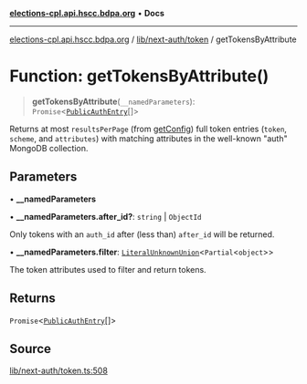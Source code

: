 [**elections-cpl.api.hscc.bdpa.org**](../../../../README.md) • **Docs**

***

[elections-cpl.api.hscc.bdpa.org](../../../../README.md) / [lib/next-auth/token](../README.md) / getTokensByAttribute

# Function: getTokensByAttribute()

> **getTokensByAttribute**(`__namedParameters`): `Promise`\<[`PublicAuthEntry`](../../db/type-aliases/PublicAuthEntry.md)[]\>

Returns at most `resultsPerPage` (from [getConfig](../../constants/functions/getConfig.md)) full token entries
(`token`, `scheme`, and `attributes`) with matching attributes in the
well-known "auth" MongoDB collection.

## Parameters

• **\_\_namedParameters**

• **\_\_namedParameters.after\_id?**: `string` \| `ObjectId`

Only tokens with an `auth_id` after (less than) `after_id` will be returned.

• **\_\_namedParameters.filter**: [`LiteralUnknownUnion`](../../../../types/global/type-aliases/LiteralUnknownUnion.md)\<`Partial`\<`object`\>\>

The token attributes used to filter and return tokens.

## Returns

`Promise`\<[`PublicAuthEntry`](../../db/type-aliases/PublicAuthEntry.md)[]\>

## Source

[lib/next-auth/token.ts:508](https://github.com/nhscc/elections_cpl.api.hscc.bdpa.org/blob/46ed5b306a3fd199be2bd28706c3da03542c6da3/lib/next-auth/token.ts#L508)

